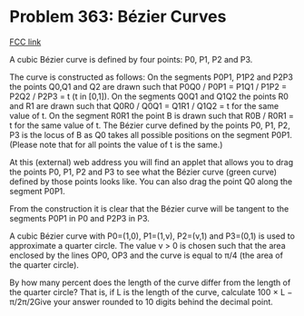 # Problem 363: Bézier Curves

[FCC link](https://www.freecodecamp.org/learn/coding-interview-prep/project-euler/problem-363-bzier-curves)

A cubic Bézier curve is defined by four points: P0, P1, P2 and P3.

The curve is constructed as follows: On the segments P0P1, P1P2 and P2P3 the
points Q0,Q1 and Q2 are drawn such that P0Q0 / P0P1 = P1Q1 / P1P2 = P2Q2 / P2P3
= t (t in \[0,1\]). On the segments Q0Q1 and Q1Q2 the points R0 and R1 are drawn
such that Q0R0 / Q0Q1 = Q1R1 / Q1Q2 = t for the same value of t. On the segment
R0R1 the point B is drawn such that R0B / R0R1 = t for the same value of t. The
Bézier curve defined by the points P0, P1, P2, P3 is the locus of B as Q0 takes
all possible positions on the segment P0P1. (Please note that for all points the
value of t is the same.)

At this (external) web address you will find an applet that allows you to drag
the points P0, P1, P2 and P3 to see what the Bézier curve (green curve) defined
by those points looks like. You can also drag the point Q0 along the segment
P0P1.

From the construction it is clear that the Bézier curve will be tangent to the
segments P0P1 in P0 and P2P3 in P3.

A cubic Bézier curve with P0=(1,0), P1=(1,v), P2=(v,1) and P3=(0,1) is used to
approximate a quarter circle. The value v > 0 is chosen such that the area
enclosed by the lines OP0, OP3 and the curve is equal to π/4 (the area of the
quarter circle).

By how many percent does the length of the curve differ from the length of the
quarter circle? That is, if L is the length of the curve, calculate 100 × L −
π/2π/2Give your answer rounded to 10 digits behind the decimal point.
